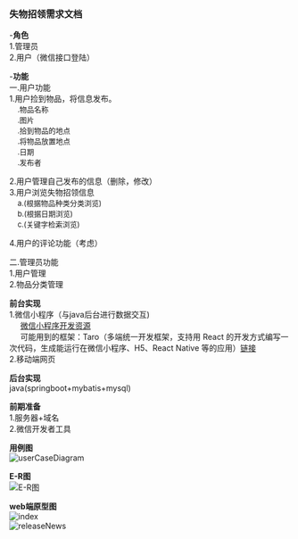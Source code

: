 ### 失物招领需求文档

-**角色**  
1.管理员  
2.用户（微信接口登陆）    

-**功能**  
一.用户功能  
1.用户捡到物品，将信息发布。  
<font size=2>&nbsp;&nbsp;&nbsp;&nbsp;.物品名称</font>   
<font size=2>&nbsp;&nbsp;&nbsp;&nbsp;.图片</font>   
<font size=2>&nbsp;&nbsp;&nbsp;&nbsp;.拾到物品的地点</font>  
<font size=2>&nbsp;&nbsp;&nbsp;&nbsp;.将物品放置地点</font>   
<font size=2>&nbsp;&nbsp;&nbsp;&nbsp;.日期</font>   
<font size=2>&nbsp;&nbsp;&nbsp;&nbsp;.发布者</font>  

2.用户管理自己发布的信息（删除，修改）  
3.用户浏览失物招领信息  
<font size=2>&nbsp;&nbsp;&nbsp;&nbsp;a.(根据物品种类分类浏览)  </font>  
<font size=2>&nbsp;&nbsp;&nbsp;&nbsp;b.(根据日期浏览) </font>  
<font size=2>&nbsp;&nbsp;&nbsp;&nbsp;c.(关键字检索浏览)   </font>  

4.用户的评论功能（考虑）  
  
二.管理员功能  
1.用户管理  
2.物品分类管理  

**前台实现**  
1.微信小程序（与java后台进行数据交互)  
&nbsp;&nbsp;&nbsp;&nbsp;&nbsp;[微信小程序开发资源](https://github.com/justjavac/awesome-wechat-weapp)  
&nbsp;&nbsp;&nbsp;&nbsp;&nbsp;可能用到的框架：Taro（多端统一开发框架，支持用 React 的开发方式编写一次代码，生成能运行在微信小程序、H5、React Native 等的应用）[链接](https://github.com/NervJS/taro)      
2.移动端网页  



**后台实现**  
java(springboot+mybatis+mysql)  

**前期准备**  
1.服务器+域名  
2.微信开发者工具  

**用例图**  
![userCaseDiagram](https://github.com/yangxuechen/LostAndFound/blob/master/requirementsDocument/images/usecasediagram.png)  

**E-R图**  
![E-R图](https://github.com/yangxuechen/LostAndFound/blob/master/requirementsDocument/images/ER_LostAndFound.png)

**web端原型图**  
![index](https://github.com/yangxuechen/LostAndFound/blob/master/requirementsDocument/images/userIndex.html.png)  
![releaseNews](https://github.com/yangxuechen/LostAndFound/blob/master/requirementsDocument/images/releaseNews.html.png)






